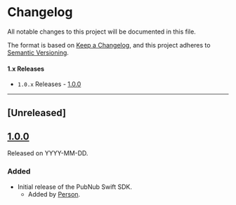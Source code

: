 # Changelog
All notable changes to this project will be documented in this file.

The format is based on [Keep a Changelog](https://keepachangelog.com/en/1.0.0/),
and this project adheres to [Semantic Versioning](https://semver.org/spec/v2.0.0.html).

#### 1.x Releases
- `1.0.x` Releases - [1.0.0](#100)

---

## [Unreleased]

## [1.0.0](https://github.com/pubnub/swift/releases/tag/1.0.0)
Released on YYYY-MM-DD. 

### Added
- Initial release of the PubNub Swift SDK.
  - Added by [Person](https://github.com/person).

